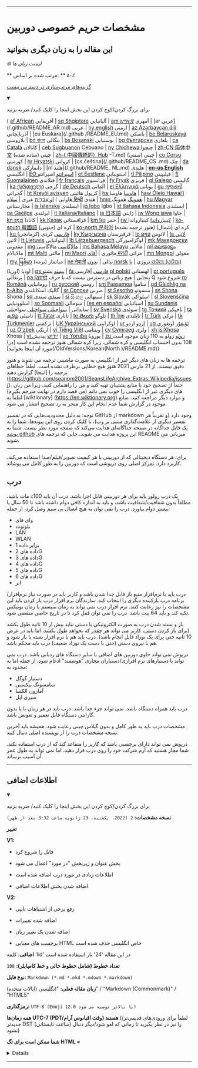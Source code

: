 
***

# مشخصات حریم خصوصی دوربین

## این مقاله را به زبان دیگری بخوانید

_🌐 لیست زبان ها_

** مرتب شده بر اساس: ** `A-Z`

[گزینه‌های مرتب‌سازی در دسترس نیست](https://github.com/seanpm2001/Camera-privacy-specification/)

<details open><summary><p>برای بزرگ کردن/کوچ کردن این بخش اینجا را کلیک کنید/ ضربه بزنید</p></summary>

( [af African](/.github/README_AF.md) آفریقایی | [sq Shqiptare](/.github/README_SQ.md) آلبانیایی | [am አማርኛ](/.github/README_AM.md) آمهری | [ar عربى] (/.github/README_AR.md) عربی | [hy english](/.github/README_HY.md) ارمنی | [az Azərbaycan dili](/.github/README_AZ.md) آذربایجانی | [eu Euskara](/.github /README_EU.md) باسکی | [be Belaruskaya](/.github/README_BE.md) بلاروسی | [bn বাংলা](/.github/README_BN.md) بنگالی | [bs Bosanski](/.github/README) بوسنیایی | [bg български](/.github/README_BG.md) بلغاری | [ca Català](/.github/README_CA.md) کاتالان | [ceb Sugbuanon](/.github/README_CEB.md) Cebuano | [ny Chichewa ](/.github/README_NY.md) چیچوا | [zh-CN 简体中文](/.github/README_ZH-CN.md) چینی (ساده شده) | [zh-t 中國傳統的）Hub](RE/AD.github/README_ZH-CN.md) -T.md) چینی (سنتی) | [co Corsu](/.github/README_CO.md) کورسی | [hr Hrvatski](/.github/README_HR.md) کرواتی | [cs čeština](/.github/README_CS .md) چک | [da dansk](README_DA.md) دانمارکی | [nl هلند](/.github/README_ NL.md) هلندی | [**en-us English**](/.github/README.md) انگلیسی | [EO اسپرانتو](/.github/README_EO.md) اسپرانتو | [et Eestlane](/.github/README_ET.md) استونیایی | [tl Pilipino](/.github/README_TL.md) فیلیپینی | [fi Suomalainen](/.github/README_FI.md) فنلاندی | [fr français](/.github/README_FR.md) فرانسوی | [fy Frysk](/.github/README_FY.md) فریزی | [gl Galego](/.github/README_GL.md) گالیسی | [ka ქართველი](/.github/README_KA) گرجی | [de Deutsch](/.github/README_DE.md) آلمانی | [el Ελληνικά](/.github/README_EL.md) یونانی | [gu ગુજરાતી](/.github/README_GU.md) گجراتی | [ht Kreyòl ayisyen](/.github/README_HT.md) کریول هائیتی | [ha هاوسا](/.github/README_HA.md) هاوسا | [haw Ōlelo Hawaiʻi](/.github/README_HAW.md) هاوایی | [او עִברִית](/.github/README_HE.md) عبری | [سلام हिन्दी](/.github/README_HI.md) هندی | [hmn همونگ](/.github/README_HMN.md) همونگ | [hu Magyar](/.github/README_HU.md) مجارستانی | [is Íslenska](/.github/README_IS.md) ایسلندی | [ig Igbo](/.github/README_IG.md) Igbo | [id Bahasa Indonesia](/.github/README_ID.md) ایسلندی | [ga Gaeilge](/.github/README_GA.md) ایرلندی | [it Italiana/Italiano](/.github/README_IT.md) | [ja 日本語](/.github/README_JA.md) ژاپنی | [jw Wong jawa](/.github/README_JW.md) جاوا | [kn ಕನ್ನಡ](/.github/README_KN.md) کانادا | [kk Қазақ](/.github/README_KK.md) قزاقستانی | [km ខ្មែរ](/.github/README_KM.md) خمر | [rw کینیارواندا](/.github/README_RW.md) کینیارواندا | [ko-south 韓國語](/.github/README_KO_SOUTH.md) کره ای (جنوبی) | [ko-north 문화어](README_KO_NORTH.md) کره ای (شمال) (هنوز ترجمه نشده) | [ku فارسی](/.github/README_KU.md) کردی (کرمانجی) | [ky Кыргызча](/.github/README_KY.md) قرقیزستان | [lo ລາວ](/.github/README_LO.md) لائوس | [la لاتین](/.github/README_LA.md) لاتین | [lt Lietuvis](/.github/README_LT.md) لیتوانیایی | [lb Lëtzebuergesch](/.github/README_LB.md) لوگزامبورگی | [mk Македонски](/.github/README_MK.md) مقدونی | [mg مالاگاسی](/.github/README_MG.md) مالاگاسی | [ms Bahasa Melayu](/.github/README_MS.md) مالایی | [ml മലയാളം](/.github/README_ML.md) مالایالام | [mt Malti](/.github/README_MT.md) مالتی | [mi Maori](/.github/README_MI.md) مائوری | [آقای मराठी](/.github/README_MR.md) مراتی | [mn Mongol](/.github/README_MN.md) مغولی | [my မြန်မာ](/.github/README_MY.md) میانمار (برمه) | [ne नेपाली](/.github/README_NE.md) نپالی | [بدون norsk](/.github/README_NO.md) نروژی | [یا ଓଡିଆ (ଓଡିଆ)](/.github/README_OR.md) اودیا (اوریا) | [ps پښتو](/.github/README_PS.md) پشتو | [fa فارسی](/.github/README_FA.md) |فارسی [pl polski](/.github/README_PL.md) لهستانی | [pt português](/.github/README_PT.md) پرتغالی | [pa ਪੰਜਾਬੀ](/.github/README_PA.md) پنجابی | هیچ زبانی در دسترس نیست که با حرف Q شروع شود [ro Română](/.github/README_RO.md) رومانیایی | [ru русский](/.github/README_RU.md) روسی | [sm Faasamoa](/.github/README_SM.md) ساموآ | [gd Gàidhlig na h-Alba](/.github/README_GD.md) گالیک اسکاتلندی | [sr Српски](/.github/README_SR.md) صربی | [st Sesotho](/.github/README_ST.md) سسوتو | [sn Shona](/.github/README_SN.md) Shona | [sd سنڌي](/.github/README_SD.md) سندی | [si සිංහල](/.github/README_SI.md) سینهالی | [sk Slovák](/.github/README_SK.md) اسلواکی | [sl Slovenščina](/.github/README_SL.md) اسلوونیایی | [so Soomaali](/.github/README_SO.md) سومالی | [[es en español](/.github/README_ES.md) اسپانیایی | [su Sundanis](/.github/README_SU.md) ساندانی | [سواحیلی سواحیلی](/.github/README_SW.md) سواحیلی | [sv Svenska](/.github/README_SV.md) سوئدی | [tg Тоҷикӣ](/.github/README_TG.md) تاجیکی | [ta தமிழ்](/.github/README_TA.md) تامیلی | [tt Tatar](/.github/README_TT.md) تاتاری | [te తెలుగు](/.github/README_TE.md) تلوگو | [th ไทย](/.github/README_TH.md) تایلندی | [tr Türk](/.github/README_TR.md) ترکی | [tk Türkmenler](/.github/README_TK.md) ترکمنی | [UK Український](/.github/README_UK.md) اوکراینی | [ur اردو](/.github/README_UR.md) اردو | [ug ئۇيغۇر](/.github/README_UG.md) اويغوري | [uz O'zbek](/.github/README_UZ.md) ازبکی | [vi Tiếng Việt](/.github/README_VI.md) ویتنامی | [cy Cymraeg](/.github/README_CY.md) ولزی | [xh isiXhosa](/.github/README_XH.md) Xhosa | [yi יידיש](/.github/README_YI.md) ییدیش | [yo Yoruba](/.github/README_YO.md) یوروبا | [zu زولو](/.github/README_ZU.md) زولو به 110 زبان موجود است (108 بدون احتساب انگلیسی و کره شمالی، زیرا کره شمالی هنوز ترجمه نشده است [در مورد آن اینجا بخوانید](/OldVersions/Korean(North )/README.md))

ترجمه ها به زبان های دیگر غیر از انگلیسی به صورت ماشینی ترجمه می شوند و هنوز دقیق نیستند. از 21 مارس 2021 هنوز هیچ خطایی برطرف نشده است. لطفاً خطاهای ترجمه را [اینجا] گزارش دهید (https://github.com/seanpm2001/SeansLifeArchive_Extras_Wikipedia/issues/). حتماً از تصحیح خود با منابع پشتیبان تهیه کنید و من را راهنمایی کنید، زیرا من زبان های دیگری غیر از انگلیسی را خوب نمی دانم (من قصد دارم در نهایت مترجم بگیرم) لطفاً به [wiktionary] (https://en.wiktionary.org) و موارد دیگر مراجعه کنید. منابع موجود در گزارش شما عدم انجام این کار منجر به رد تصحیح انتشار می شود.

توجه: به دلیل محدودیت‌هایی که در تفسیر GitHub از markdown وجود دارد (و تقریباً هر تفسیر دیگری از علامت‌گذاری مبتنی بر وب)، با کلیک کردن روی این پیوندها، شما را به یک فایل جداگانه در صفحه جداگانه‌ای هدایت می‌کند که صفحه مورد نظر نیست. شما به [پوشه github](/.github/) این پروژه هدایت می شوید، جایی که ترجمه های README میزبانی می شوند.

</details>

---

برای: هر دستگاه دیجیتالی که از دوربینی با هر کیفیت تصویر/فیلم/صدا استفاده می‌کند، کاربرد دارد. تمرکز اصلی روی درپوشی است که دوربین را به طور کامل می پوشاند.

## درب

یک درب رولور باید برای هر دوربینی قابل اجرا باشد. درب آن باید 100٪ مات باشد، مطلقاً بدون شفافیت/شفافیت باشد، و باید به اندازه کافی دوام داشته باشد تا 50 سال یا بیشتر دوام بیاورد. درب را نمی توان به هیچ اتصال بی سیم وصل کرد، از جمله:

- وای فای
- بلوتوث
- LAN
- WLAN
- 1 برابر داده
- داده های 2G
- داده های 3G
- داده های 4G
- داده های 5G
- داده های 6G
- ابر

درب باید با نرم‌افزار منبع باز قابل جدا شدن باشد و کاربر باید در صورت نیاز نرم‌افزار/برنامه درب بازکننده دیگری را انتخاب کند. سازندگان نرم افزار درب باز کردن باید این مشخصات را نیز رعایت کنند. نرم افزار درب نمی تواند به زمان سیستم یا زمان یونیکس تکیه کند و باید 64 بیت باشد. درب را نمی توان قفل کرد تا در تاریخ خاصی منقضی شود.

باز و بسته شدن درب به صورت الکترونیکی یا دستی نباید بیش از 10 ثانیه طول بکشد (برای باز کردن دستی، کاربر می تواند هر چقدر که بخواهد طول بکشد، اما باید در عرض 10 ثانیه حتی برای یک نوزاد قابل انجام باشد). درب باید هم با نرم افزار بسته یا باز شود و هم با نیروی دستی (حتی با دست یک نوزاد ضعیف) درب باید محکم باشد.

درپوش نمی تواند حاوی دوربین های اضافی یا سایر دستگاه های ردیابی باشد. درب نمی تواند با دستیارهای نرم افزاری/دستیاران مجازی "هوشمند" ادغام شود، از جمله اما نه محدود به:

* دستیار گوگل
* سامسونگ بیکسبی
* آمازون الکسا
* سیری اپل

درب باید همراه دستگاه باشد، نمی تواند جزء جدا باشد. درب باید در هر زمان با یا بدون گارانتی دستگاه قابل تعمیر و تعویض باشد.

مشخصات درب باید به طور کامل و بدون گیلاس چینی رعایت شود. همیشه باید آخرین نسخه مشخصات درب را از نویسنده اصلی دنبال کنید.

درپوش نمی تواند دارای برچسبی باشد که کاربر را متقاعد کند که از درب استفاده نکند. شما مجاز هستید که آرم شرکت خود را روی درب قرار دهید، اما نمی تواند به طول عمر آن آسیب برساند.

***

## اطلاعات اضافی

<details open><summary><p>برای بزرگ کردن/کوچ کردن این بخش اینجا را کلیک کنید/ ضربه بزنید</p></summary>

**نسخه مشخصات:** `2 (2022، یکشنبه، 23 ژانویه ساعت 3:32 بعد از ظهر)`

**تغییر**

**V1:**

- فایل را شروع کرد

- بخش عنوان و زیربخش "در مورد" اعمال می شود

- اطلاعات زیادی در مورد درب اضافه شده است

- اضافه شدن بخش اطلاعات اضافی

**V2:**

- رفع برخی از اشتباهات تایپی

- اضافه شده تغییرات

- اضافه شدن یک تغییر زبان

- برچسب های معنایی HTML خاص انگلیسی حذف شده است

**اضافی:** کلمه 'lid' در این مقاله '24' بار استفاده شده است

**تعداد خطوط (شامل خطوط خالی و خط کامپایلر):** `108`

**نوع فایل:** `Markdown (*.md *.mkd *.mdown *.markdown)`

**زبان مقاله فعلی:** "انگلیسی (ایالات متحده)" / "Markdown (Commonmark)" / "HTML5"

**رمزگذاری:** `UTF-8 (Emoji 12.0 یا بالاتر توصیه می شود)`

**همه زمان‌ها UTC-7 (PDT/وقت اقیانوس آرام) هستند** (لطفاً برای ورودی‌های قدیمی‌تر/جدیدتر DST (ساعت تابستانی) را نیز در نظر بگیرید تا زمانی که لغو شود/دیگر دنبال نشود)

**شما ممکن است برای تگ HTML «<details>» که در این سند استفاده می شود نیاز به پشتیبانی رندر ویژه داشته باشید**

</details>

***
